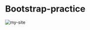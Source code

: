 # Bootstrap-practice

![my-site](https://user-images.githubusercontent.com/117035615/223934036-cb719f38-8450-463a-8260-d669714410e3.png)
